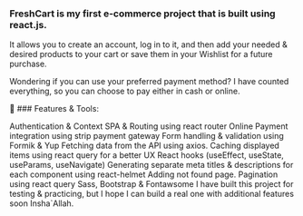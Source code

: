 ### FreshCart is my first e-commerce project that is built using react.js.

It allows you to create an account, log in to it, and then add your needed & desired products to your cart or save them in your Wishlist for a future purchase.

Wondering if you can use your preferred payment method? I have counted everything, so you can choose to pay either in cash or online.

🌟 ### Features & Tools:

Authentication & Context
SPA & Routing using react router
Online Payment integration using strip payment gateway
Form handling & validation using Formik & Yup
Fetching data from the API using axios.
Caching displayed items using react query for a better UX
React hooks (useEffect, useState, useParams, useNavigate)
Generating separate meta titles & descriptions for each component using react-helmet
Adding not found page.
Pagination using react query
Sass, Bootstrap & Fontawsome
I have built this project for testing & practicing, but I hope I can build a real one with additional features soon Insha`Allah.
